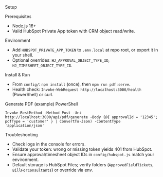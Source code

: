 Setup

Prerequisites
- Node.js 16+
- Valid HubSpot Private App token with CRM object read/write.

Environment
- Add `HUBSPOT_PRIVATE_APP_TOKEN` to `.env.local` at repo root, or export it in your shell.
- Optional overrides: `HJ_APPROVAL_OBJECT_TYPE_ID`, `HJ_TIMESHEET_OBJECT_TYPE_ID`.

Install & Run
- From `config/`: `npm install` (once), then `npm run pdf:serve`.
- Health check: `Invoke-WebRequest http://localhost:3000/health` (PowerShell) or curl.

Generate PDF (example)
PowerShell
```
Invoke-RestMethod -Method Post -Uri http://localhost:3000/api/pdf/generate -Body (@{ approvalId = '12345'; pdfType = 'customer' } | ConvertTo-Json) -ContentType 'application/json'
```

Troubleshooting
- Check logs in the console for errors.
- Validate your token: wrong or missing token yields 401 from HubSpot.
- Ensure approval/timesheet object IDs in `config/hubspot.js` match your environment.
- Default storage is HubSpot Files; verify folders (`ApprovedFieldTickets`, `BillForConsultants`) or override via env.
